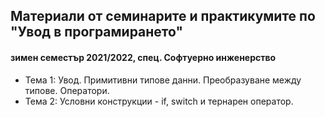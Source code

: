 ## Материали от семинарите и практикумите по "Увод в програмирането"
#### зимен семестър 2021/2022, спец. Софтуерно инженерство

- Тема 1: Увод. Примитивни типове данни. Преобразуване между типове. Оператори.
- Тема 2: Условни конструкции - if, switch и тернарен оператор.
